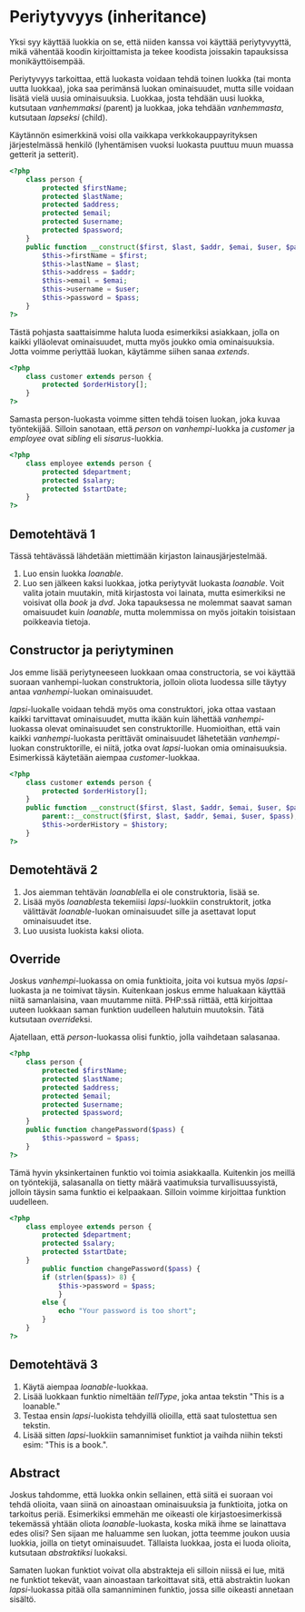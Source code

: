 # Periytyvyys (inheritance)

Yksi syy käyttää luokkia on se, että niiden kanssa voi käyttää periytyvyyttä, mikä vähentää koodin kirjoittamista ja tekee koodista joissakin tapauksissa monikäyttöisempää.

Periytyvyys tarkoittaa, että luokasta voidaan tehdä toinen luokka (tai monta uutta luokkaa), joka saa perimänsä luokan ominaisuudet, mutta sille voidaan lisätä vielä uusia ominaisuuksia. Luokkaa, josta tehdään uusi luokka, kutsutaan *vanhemmaksi* (parent) ja luokkaa, joka tehdään *vanhemmasta*, kutsutaan *lapseksi* (child).

Käytännön esimerkkinä voisi olla vaikkapa verkkokauppayrityksen järjestelmässä henkilö (lyhentämisen vuoksi luokasta puuttuu muun muassa getterit ja setterit). 

````php
<?php
    class person {
        protected $firstName;
        protected $lastName;
        protected $address;
        protected $email;
        protected $username;
        protected $password;
    }
    public function __construct($first, $last, $addr, $emai, $user, $pass) {
        $this->firstName = $first;
        $this->lastName = $last;
        $this->address = $addr;
        $this->email = $emai;
        $this->username = $user;
        $this->password = $pass; 
    }
?>
````

Tästä pohjasta saattaisimme haluta luoda esimerkiksi asiakkaan, jolla on kaikki ylläolevat ominaisuudet, mutta myös joukko omia ominaisuuksia. Jotta voimme periyttää luokan, käytämme siihen sanaa *extends*.

````php
<?php
    class customer extends person {
        protected $orderHistory[];
    }
?>
````

Samasta person-luokasta voimme sitten tehdä toisen luokan, joka kuvaa työntekijää. Silloin sanotaan, että *person* on *vanhempi*-luokka ja *customer* ja *employee* ovat *sibling* eli *sisarus*-luokkia.

````php
<?php
    class employee extends person {
        protected $department;
        protected $salary;
        protected $startDate;
    }
?>
````


## Demotehtävä 1

Tässä tehtävässä lähdetään miettimään kirjaston lainausjärjestelmää. 
1. Luo ensin luokka *loanable*. 
2. Luo sen jälkeen kaksi luokkaa, jotka periytyvät luokasta *loanable*. Voit valita jotain muutakin, mitä kirjastosta voi lainata, mutta esimerkiksi ne voisivat olla *book* ja *dvd*. Joka tapauksessa ne molemmat saavat saman omaisuudet kuin *loanable*, mutta molemmissa on myös joitakin toisistaan poikkeavia tietoja.

## Constructor ja periytyminen

Jos emme lisää periytyneeseen luokkaan omaa constructoria, se voi käyttää suoraan vanhempi-luokan construktoria, jolloin oliota luodessa sille täytyy antaa *vanhempi*-luokan ominaisuudet.

*lapsi*-luokalle voidaan tehdä myös oma construktori, joka ottaa vastaan kaikki tarvittavat ominaisuudet, mutta ikään kuin lähettää *vanhempi*-luokassa olevat ominaisuudet sen construktorille. Huomioithan, että vain kaikki *vanhempi*-luokasta perittävät ominaisuudet lähetetään *vanhempi*-luokan construktorille, ei niitä, jotka ovat *lapsi*-luokan omia ominaisuuksia. Esimerkissä käytetään aiempaa *customer*-luokkaa.

````php
<?php
    class customer extends person {
        protected $orderHistory[];
    }
    public function __construct($first, $last, $addr, $emai, $user, $pass, $history) {
        parent::__construct($first, $last, $addr, $emai, $user, $pass);
        $this->orderHistory = $history;
    }
?>
````

## Demotehtävä 2

1. Jos aiemman tehtävän *loanable*lla ei ole construktoria, lisää se.
2. Lisää myös *loanable*sta tekemiisi *lapsi*-luokkiin construktorit, jotka välittävät *loanable*-luokan ominaisuudet sille ja asettavat loput ominaisuudet itse.
3. Luo uusista luokista kaksi oliota.

## Override

Joskus *vanhempi*-luokassa on omia funktioita, joita voi kutsua myös *lapsi*-luokasta ja ne toimivat täysin. Kuitenkaan joskus emme haluakaan käyttää niitä samanlaisina, vaan muutamme niitä. PHP:ssä riittää, että kirjoittaa uuteen luokkaan saman funktion uudelleen halutuin muutoksin. Tätä kutsutaan *override*ksi.

Ajatellaan, että *person*-luokassa olisi funktio, jolla vaihdetaan salasanaa.

````php
<?php
    class person {
        protected $firstName;
        protected $lastName;
        protected $address;
        protected $email;
        protected $username;
        protected $password;
    }
    public function changePassword($pass) {
        $this->password = $pass;
    }
?>
````

Tämä hyvin yksinkertainen funktio voi toimia asiakkaalla. Kuitenkin jos meillä on työntekijä, salasanalla on tietty määrä vaatimuksia turvallisuussyistä, jolloin täysin sama funktio ei kelpaakaan. Silloin voimme kirjoittaa funktion uudelleen.

````php
<?php
    class employee extends person {
        protected $department;
        protected $salary;
        protected $startDate;
    }
        public function changePassword($pass) {
        if (strlen($pass)> 8) {
            $this->password = $pass;
            }
        else {
            echo "Your password is too short";
        }   
    }
?>
````

## Demotehtävä 3

1. Käytä aiempaa *loanable*-luokkaa.
2. Lisää luokkaan funktio nimeltään *tellType*, joka antaa tekstin "This is a loanable."
3. Testaa ensin *lapsi*-luokista tehdyillä olioilla, että saat tulostettua sen tekstin.
4. Lisää sitten *lapsi*-luokkiin samannimiset funktiot ja vaihda niihin teksti esim: "This is a book.".

## Abstract

Joskus tahdomme, että luokka onkin sellainen, että siitä ei suoraan voi tehdä olioita, vaan siinä on ainoastaan ominaisuuksia ja funktioita, jotka on tarkoitus periä. Esimerkiksi emmehän me oikeasti ole kirjastoesimerkissä tekemässä yhtään oliota *loanable*-luokasta, koska mikä ihme se lainattava edes olisi? Sen sijaan me haluamme sen luokan, jotta teemme joukon uusia luokkia, joilla on tietyt ominaisuudet. Tällaista luokkaa, josta ei luoda olioita, kutsutaan *abstraktiksi* luokaksi.

Samaten luokan funktiot voivat olla abstrakteja eli silloin niissä ei lue, mitä ne funktiot tekevät, vaan ainoastaan tarkoittavat sitä, että abstraktin luokan *lapsi*-luokassa pitää olla samanniminen funktio, jossa sille oikeasti annetaan sisältö.